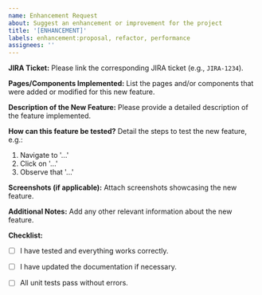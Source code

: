 ```yaml
---
name: Enhancement Request
about: Suggest an enhancement or improvement for the project
title: '[ENHANCEMENT]'
labels: enhancement:proposal, refactor, performance
assignees: ''
---
```


<!--

PR Title: [New Feature] - Brief description of the implementation

-->

**JIRA Ticket:**
Please link the corresponding JIRA ticket (e.g., `JIRA-1234`).

**Pages/Components Implemented:**
List the pages and/or components that were added or modified for this new feature.

**Description of the New Feature:**
Please provide a detailed description of the feature implemented.

**How can this feature be tested?**
Detail the steps to test the new feature, e.g.:
1. Navigate to '...'
2. Click on '...'
3. Observe that '...'

**Screenshots (if applicable):**
Attach screenshots showcasing the new feature.

**Additional Notes:**
Add any other relevant information about the new feature.

**Checklist:**
- [ ] I have tested and everything works correctly.
- [ ] I have updated the documentation if necessary.
- [ ] All unit tests pass without errors.

